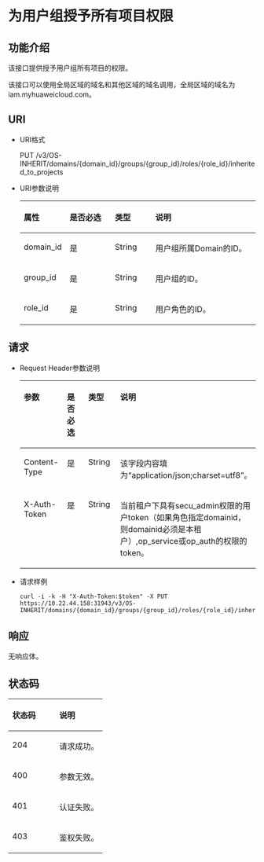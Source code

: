 # 为用户组授予所有项目权限<a name="iam_02_0519"></a>

## 功能介绍<a name="zh-cn_topic_0193356550_section495175389414"></a>

该接口提供授予用户组所有项目的权限。

该接口可以使用全局区域的域名和其他区域的域名调用，全局区域的域名为iam.myhuaweicloud.com。

## URI<a name="zh-cn_topic_0193356550_section3019338085013"></a>

-   URI格式

    PUT /v3/OS-INHERIT/domains/\{domain\_id\}/groups/\{group\_id\}/roles/\{role\_id\}/inherited\_to\_projects

-   URI参数说明

    <a name="zh-cn_topic_0193356550_zh-cn_topic_0032920307_table36168141"></a>
    <table><thead align="left"><tr id="zh-cn_topic_0193356550_zh-cn_topic_0032920307_row15662289"><th class="cellrowborder" valign="top" width="19.36%" id="mcps1.1.5.1.1"><p id="zh-cn_topic_0193356550_zh-cn_topic_0032920307_p60685926"><a name="zh-cn_topic_0193356550_zh-cn_topic_0032920307_p60685926"></a><a name="zh-cn_topic_0193356550_zh-cn_topic_0032920307_p60685926"></a>属性</p>
    </th>
    <th class="cellrowborder" valign="top" width="19.24%" id="mcps1.1.5.1.2"><p id="zh-cn_topic_0193356550_zh-cn_topic_0032920307_p16612996"><a name="zh-cn_topic_0193356550_zh-cn_topic_0032920307_p16612996"></a><a name="zh-cn_topic_0193356550_zh-cn_topic_0032920307_p16612996"></a>是否必选</p>
    </th>
    <th class="cellrowborder" valign="top" width="17.18%" id="mcps1.1.5.1.3"><p id="zh-cn_topic_0193356550_zh-cn_topic_0032920307_p3475410"><a name="zh-cn_topic_0193356550_zh-cn_topic_0032920307_p3475410"></a><a name="zh-cn_topic_0193356550_zh-cn_topic_0032920307_p3475410"></a>类型</p>
    </th>
    <th class="cellrowborder" valign="top" width="44.22%" id="mcps1.1.5.1.4"><p id="zh-cn_topic_0193356550_zh-cn_topic_0032920307_p13072760"><a name="zh-cn_topic_0193356550_zh-cn_topic_0032920307_p13072760"></a><a name="zh-cn_topic_0193356550_zh-cn_topic_0032920307_p13072760"></a>说明</p>
    </th>
    </tr>
    </thead>
    <tbody><tr id="zh-cn_topic_0193356550_row122381042113416"><td class="cellrowborder" valign="top" width="19.36%" headers="mcps1.1.5.1.1 "><p id="zh-cn_topic_0193356550_p11239142163417"><a name="zh-cn_topic_0193356550_p11239142163417"></a><a name="zh-cn_topic_0193356550_p11239142163417"></a>domain_id</p>
    </td>
    <td class="cellrowborder" valign="top" width="19.24%" headers="mcps1.1.5.1.2 "><p id="zh-cn_topic_0193356550_p1923964214341"><a name="zh-cn_topic_0193356550_p1923964214341"></a><a name="zh-cn_topic_0193356550_p1923964214341"></a>是</p>
    </td>
    <td class="cellrowborder" valign="top" width="17.18%" headers="mcps1.1.5.1.3 "><p id="zh-cn_topic_0193356550_p7592125815347"><a name="zh-cn_topic_0193356550_p7592125815347"></a><a name="zh-cn_topic_0193356550_p7592125815347"></a>String</p>
    </td>
    <td class="cellrowborder" valign="top" width="44.22%" headers="mcps1.1.5.1.4 "><p id="zh-cn_topic_0193356550_p55690967105725"><a name="zh-cn_topic_0193356550_p55690967105725"></a><a name="zh-cn_topic_0193356550_p55690967105725"></a>用户组所属Domain的ID。</p>
    </td>
    </tr>
    <tr id="zh-cn_topic_0193356550_zh-cn_topic_0032920307_row52260639"><td class="cellrowborder" valign="top" width="19.36%" headers="mcps1.1.5.1.1 "><p id="zh-cn_topic_0193356550_zh-cn_topic_0032920307_p5253358"><a name="zh-cn_topic_0193356550_zh-cn_topic_0032920307_p5253358"></a><a name="zh-cn_topic_0193356550_zh-cn_topic_0032920307_p5253358"></a>group_id</p>
    </td>
    <td class="cellrowborder" valign="top" width="19.24%" headers="mcps1.1.5.1.2 "><p id="zh-cn_topic_0193356550_zh-cn_topic_0032920307_p22868878"><a name="zh-cn_topic_0193356550_zh-cn_topic_0032920307_p22868878"></a><a name="zh-cn_topic_0193356550_zh-cn_topic_0032920307_p22868878"></a>是</p>
    </td>
    <td class="cellrowborder" valign="top" width="17.18%" headers="mcps1.1.5.1.3 "><p id="zh-cn_topic_0193356550_zh-cn_topic_0032920307_p40439847"><a name="zh-cn_topic_0193356550_zh-cn_topic_0032920307_p40439847"></a><a name="zh-cn_topic_0193356550_zh-cn_topic_0032920307_p40439847"></a>String</p>
    </td>
    <td class="cellrowborder" valign="top" width="44.22%" headers="mcps1.1.5.1.4 "><p id="zh-cn_topic_0193356550_zh-cn_topic_0032920307_p54402144"><a name="zh-cn_topic_0193356550_zh-cn_topic_0032920307_p54402144"></a><a name="zh-cn_topic_0193356550_zh-cn_topic_0032920307_p54402144"></a>用户组的ID。</p>
    </td>
    </tr>
    <tr id="zh-cn_topic_0193356550_row980208103522"><td class="cellrowborder" valign="top" width="19.36%" headers="mcps1.1.5.1.1 "><p id="zh-cn_topic_0193356550_p14334102033414"><a name="zh-cn_topic_0193356550_p14334102033414"></a><a name="zh-cn_topic_0193356550_p14334102033414"></a>role_id</p>
    </td>
    <td class="cellrowborder" valign="top" width="19.24%" headers="mcps1.1.5.1.2 "><p id="zh-cn_topic_0193356550_p43483414103522"><a name="zh-cn_topic_0193356550_p43483414103522"></a><a name="zh-cn_topic_0193356550_p43483414103522"></a>是</p>
    </td>
    <td class="cellrowborder" valign="top" width="17.18%" headers="mcps1.1.5.1.3 "><p id="zh-cn_topic_0193356550_p32495677103522"><a name="zh-cn_topic_0193356550_p32495677103522"></a><a name="zh-cn_topic_0193356550_p32495677103522"></a>String</p>
    </td>
    <td class="cellrowborder" valign="top" width="44.22%" headers="mcps1.1.5.1.4 "><p id="zh-cn_topic_0193356550_p14904143103522"><a name="zh-cn_topic_0193356550_p14904143103522"></a><a name="zh-cn_topic_0193356550_p14904143103522"></a>用户角色的ID。</p>
    </td>
    </tr>
    </tbody>
    </table>


## 请求<a name="zh-cn_topic_0193356550_section1437107585444"></a>

-   Request Header参数说明

    <a name="zh-cn_topic_0193356550_zh-cn_topic_0032920307_table21736211"></a>
    <table><thead align="left"><tr id="zh-cn_topic_0193356550_zh-cn_topic_0032920307_row48433347"><th class="cellrowborder" valign="top" width="19.49%" id="mcps1.1.5.1.1"><p id="zh-cn_topic_0193356550_zh-cn_topic_0032920307_p30787047"><a name="zh-cn_topic_0193356550_zh-cn_topic_0032920307_p30787047"></a><a name="zh-cn_topic_0193356550_zh-cn_topic_0032920307_p30787047"></a>参数</p>
    </th>
    <th class="cellrowborder" valign="top" width="18.86%" id="mcps1.1.5.1.2"><p id="zh-cn_topic_0193356550_zh-cn_topic_0032920307_p10722842"><a name="zh-cn_topic_0193356550_zh-cn_topic_0032920307_p10722842"></a><a name="zh-cn_topic_0193356550_zh-cn_topic_0032920307_p10722842"></a>是否必选</p>
    </th>
    <th class="cellrowborder" valign="top" width="17.57%" id="mcps1.1.5.1.3"><p id="zh-cn_topic_0193356550_zh-cn_topic_0032920307_p63243911"><a name="zh-cn_topic_0193356550_zh-cn_topic_0032920307_p63243911"></a><a name="zh-cn_topic_0193356550_zh-cn_topic_0032920307_p63243911"></a>类型</p>
    </th>
    <th class="cellrowborder" valign="top" width="44.080000000000005%" id="mcps1.1.5.1.4"><p id="zh-cn_topic_0193356550_zh-cn_topic_0032920307_p22483156"><a name="zh-cn_topic_0193356550_zh-cn_topic_0032920307_p22483156"></a><a name="zh-cn_topic_0193356550_zh-cn_topic_0032920307_p22483156"></a>说明</p>
    </th>
    </tr>
    </thead>
    <tbody><tr id="zh-cn_topic_0193356550_zh-cn_topic_0032920307_row9196329"><td class="cellrowborder" valign="top" width="19.49%" headers="mcps1.1.5.1.1 "><p id="zh-cn_topic_0193356550_zh-cn_topic_0032920307_p6705199"><a name="zh-cn_topic_0193356550_zh-cn_topic_0032920307_p6705199"></a><a name="zh-cn_topic_0193356550_zh-cn_topic_0032920307_p6705199"></a>Content-Type</p>
    </td>
    <td class="cellrowborder" valign="top" width="18.86%" headers="mcps1.1.5.1.2 "><p id="zh-cn_topic_0193356550_zh-cn_topic_0032920307_p6250253"><a name="zh-cn_topic_0193356550_zh-cn_topic_0032920307_p6250253"></a><a name="zh-cn_topic_0193356550_zh-cn_topic_0032920307_p6250253"></a>是</p>
    </td>
    <td class="cellrowborder" valign="top" width="17.57%" headers="mcps1.1.5.1.3 "><p id="zh-cn_topic_0193356550_zh-cn_topic_0032920307_p36508524"><a name="zh-cn_topic_0193356550_zh-cn_topic_0032920307_p36508524"></a><a name="zh-cn_topic_0193356550_zh-cn_topic_0032920307_p36508524"></a>String</p>
    </td>
    <td class="cellrowborder" valign="top" width="44.080000000000005%" headers="mcps1.1.5.1.4 "><p id="zh-cn_topic_0193356550_zh-cn_topic_0032920307_p4400500"><a name="zh-cn_topic_0193356550_zh-cn_topic_0032920307_p4400500"></a><a name="zh-cn_topic_0193356550_zh-cn_topic_0032920307_p4400500"></a>该字段内容填为<span class="parmvalue" id="zh-cn_topic_0193356550_parmvalue1823317483242"><a name="zh-cn_topic_0193356550_parmvalue1823317483242"></a><a name="zh-cn_topic_0193356550_parmvalue1823317483242"></a>“application/json;charset=utf8”</span>。</p>
    </td>
    </tr>
    <tr id="zh-cn_topic_0193356550_zh-cn_topic_0032920307_row39604502"><td class="cellrowborder" valign="top" width="19.49%" headers="mcps1.1.5.1.1 "><p id="zh-cn_topic_0193356550_zh-cn_topic_0032920307_p53848109"><a name="zh-cn_topic_0193356550_zh-cn_topic_0032920307_p53848109"></a><a name="zh-cn_topic_0193356550_zh-cn_topic_0032920307_p53848109"></a>X-Auth-Token</p>
    </td>
    <td class="cellrowborder" valign="top" width="18.86%" headers="mcps1.1.5.1.2 "><p id="zh-cn_topic_0193356550_zh-cn_topic_0032920307_p66729601"><a name="zh-cn_topic_0193356550_zh-cn_topic_0032920307_p66729601"></a><a name="zh-cn_topic_0193356550_zh-cn_topic_0032920307_p66729601"></a>是</p>
    </td>
    <td class="cellrowborder" valign="top" width="17.57%" headers="mcps1.1.5.1.3 "><p id="zh-cn_topic_0193356550_zh-cn_topic_0032920307_p36388601"><a name="zh-cn_topic_0193356550_zh-cn_topic_0032920307_p36388601"></a><a name="zh-cn_topic_0193356550_zh-cn_topic_0032920307_p36388601"></a>String</p>
    </td>
    <td class="cellrowborder" valign="top" width="44.080000000000005%" headers="mcps1.1.5.1.4 "><p id="zh-cn_topic_0193356550_p3946364911720"><a name="zh-cn_topic_0193356550_p3946364911720"></a><a name="zh-cn_topic_0193356550_p3946364911720"></a>当前租户下具有secu_admin权限的用户token（如果角色指定domainid，则domainid必须是本租户）,op_service或op_auth的权限的token。</p>
    </td>
    </tr>
    </tbody>
    </table>


-   请求样例

    ```
    curl -i -k -H "X-Auth-Token:$token" -X PUT https://10.22.44.158:31943/v3/OS-INHERIT/domains/{domain_id}/groups/{group_id}/roles/{role_id}/inherited_to_projects
    ```


## 响应<a name="zh-cn_topic_0193356550_section8667210111114"></a>

无响应体。

## 状态码<a name="zh-cn_topic_0193356550_section4278193613324"></a>

<a name="zh-cn_topic_0193356550_zh-cn_topic_0032920307_table25927028"></a>
<table><thead align="left"><tr id="zh-cn_topic_0193356550_zh-cn_topic_0032920307_row10578662"><th class="cellrowborder" valign="top" width="50%" id="mcps1.1.3.1.1"><p id="zh-cn_topic_0193356550_zh-cn_topic_0032920307_p51565323"><a name="zh-cn_topic_0193356550_zh-cn_topic_0032920307_p51565323"></a><a name="zh-cn_topic_0193356550_zh-cn_topic_0032920307_p51565323"></a>状态码</p>
</th>
<th class="cellrowborder" valign="top" width="50%" id="mcps1.1.3.1.2"><p id="zh-cn_topic_0193356550_zh-cn_topic_0032920307_p16041657"><a name="zh-cn_topic_0193356550_zh-cn_topic_0032920307_p16041657"></a><a name="zh-cn_topic_0193356550_zh-cn_topic_0032920307_p16041657"></a>说明</p>
</th>
</tr>
</thead>
<tbody><tr id="zh-cn_topic_0193356550_zh-cn_topic_0032920307_row24305815"><td class="cellrowborder" valign="top" width="50%" headers="mcps1.1.3.1.1 "><p id="zh-cn_topic_0193356550_zh-cn_topic_0032920307_p22613965"><a name="zh-cn_topic_0193356550_zh-cn_topic_0032920307_p22613965"></a><a name="zh-cn_topic_0193356550_zh-cn_topic_0032920307_p22613965"></a>204</p>
</td>
<td class="cellrowborder" valign="top" width="50%" headers="mcps1.1.3.1.2 "><p id="zh-cn_topic_0193356550_p1871052711400"><a name="zh-cn_topic_0193356550_p1871052711400"></a><a name="zh-cn_topic_0193356550_p1871052711400"></a>请求成功。</p>
</td>
</tr>
<tr id="zh-cn_topic_0193356550_zh-cn_topic_0032920307_row43909159"><td class="cellrowborder" valign="top" width="50%" headers="mcps1.1.3.1.1 "><p id="zh-cn_topic_0193356550_zh-cn_topic_0032920307_p66980994"><a name="zh-cn_topic_0193356550_zh-cn_topic_0032920307_p66980994"></a><a name="zh-cn_topic_0193356550_zh-cn_topic_0032920307_p66980994"></a>400</p>
</td>
<td class="cellrowborder" valign="top" width="50%" headers="mcps1.1.3.1.2 "><p id="zh-cn_topic_0193356550_zh-cn_topic_0032920307_p56751409"><a name="zh-cn_topic_0193356550_zh-cn_topic_0032920307_p56751409"></a><a name="zh-cn_topic_0193356550_zh-cn_topic_0032920307_p56751409"></a>参数无效。</p>
</td>
</tr>
<tr id="zh-cn_topic_0193356550_row460808479497"><td class="cellrowborder" valign="top" width="50%" headers="mcps1.1.3.1.1 "><p id="zh-cn_topic_0193356550_p120744399497"><a name="zh-cn_topic_0193356550_p120744399497"></a><a name="zh-cn_topic_0193356550_p120744399497"></a>401</p>
</td>
<td class="cellrowborder" valign="top" width="50%" headers="mcps1.1.3.1.2 "><p id="zh-cn_topic_0193356550_p385055099497"><a name="zh-cn_topic_0193356550_p385055099497"></a><a name="zh-cn_topic_0193356550_p385055099497"></a>认证失败。</p>
</td>
</tr>
<tr id="zh-cn_topic_0193356550_row652024833911"><td class="cellrowborder" valign="top" width="50%" headers="mcps1.1.3.1.1 "><p id="zh-cn_topic_0193356550_p17521104893912"><a name="zh-cn_topic_0193356550_p17521104893912"></a><a name="zh-cn_topic_0193356550_p17521104893912"></a>403</p>
</td>
<td class="cellrowborder" valign="top" width="50%" headers="mcps1.1.3.1.2 "><p id="zh-cn_topic_0193356550_p115211448183917"><a name="zh-cn_topic_0193356550_p115211448183917"></a><a name="zh-cn_topic_0193356550_p115211448183917"></a>鉴权失败。</p>
</td>
</tr>
</tbody>
</table>

